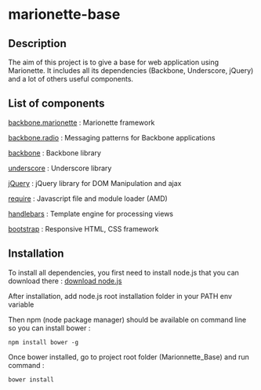# marionette-base 

## Description

The aim of this project is to give a base for web application using Marionette. It includes all its dependencies (Backbone, Underscore, jQuery) and a lot of others useful components.

## List of components

[backbone.marionette](http://marionettejs.com/) : Marionette framework

[backbone.radio](https://github.com/marionettejs/backbone.radio) : Messaging patterns for Backbone applications

[backbone](http://backbonejs.org/) : Backbone library

[underscore](http://underscorejs.org/) : Underscore library

[jQuery](https://jquery.com/) : jQuery library for DOM Manipulation and ajax

[require](http://requirejs.org/) : Javascript file and module loader (AMD)

[handlebars](http://handlebarsjs.com/) : Template engine for processing views

[bootstrap](http://getbootstrap.com/) : Responsive HTML, CSS framework

## Installation

To install all dependencies, you first need to install node.js that you can download there :  [download node.js](https://nodejs.org/en/download/)

After installation, add node.js root installation folder in your PATH env variable

Then npm (node package manager) should be available on command line so you can install bower : 

`npm install bower -g`

Once bower installed, go to project root folder (Marionnette_Base) and run command : 

`bower install`



